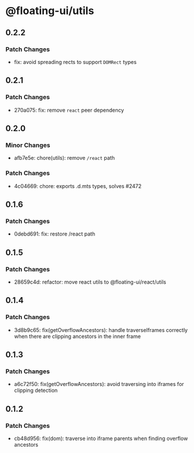 # @floating-ui/utils

## 0.2.2

### Patch Changes

- fix: avoid spreading rects to support `DOMRect` types

## 0.2.1

### Patch Changes

- 270a075: fix: remove `react` peer dependency

## 0.2.0

### Minor Changes

- afb7e5e: chore(utils): remove `/react` path

### Patch Changes

- 4c04669: chore: exports .d.mts types, solves #2472

## 0.1.6

### Patch Changes

- 0debd691: fix: restore /react path

## 0.1.5

### Patch Changes

- 28659c4d: refactor: move react utils to @floating-ui/react/utils

## 0.1.4

### Patch Changes

- 3d8b9c65: fix(getOverflowAncestors): handle traverseIframes correctly when
  there are clipping ancestors in the inner frame

## 0.1.3

### Patch Changes

- a6c72f50: fix(getOverflowAncestors): avoid traversing into iframes for
  clipping detection

## 0.1.2

### Patch Changes

- cb48d956: fix(dom): traverse into iframe parents when finding overflow
  ancestors
